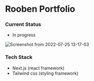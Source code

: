# Rooben Portfolio

### Current Status

- In progress

![Screenshot from 2022-07-25 13-17-03](https://user-images.githubusercontent.com/51721541/180725593-a434f33b-38f3-49b5-8072-209a1cab70f3.png)



### Tech Stack

- Next.js (react framework)
- Tailwind css (styling framework)
